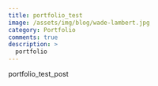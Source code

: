 ```yaml
---
title: portfolio_test
image: /assets/img/blog/wade-lambert.jpg
category: Portfolio
comments: true
description: >
  portfolio
---
```


portfolio_test_post